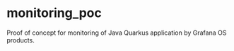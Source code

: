 # monitoring_poc
Proof of concept for monitoring of Java Quarkus application by Grafana OS products.
